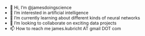 - 👋 Hi, I’m @jamesdoingscience
- 👀 I’m interested in artificial intelligence
- 🌱 I’m currently learning about different kinds of neural networks
- 💞️ I’m looking to collaborate on exciting data projects
- 📫 How to reach me james.kubricht AT gmail DOT com

<!---
jamesdoingscience/jamesdoingscience is a ✨ special ✨ repository because its `README.md` (this file) appears on your GitHub profile.
You can click the Preview link to take a look at your changes.
--->
